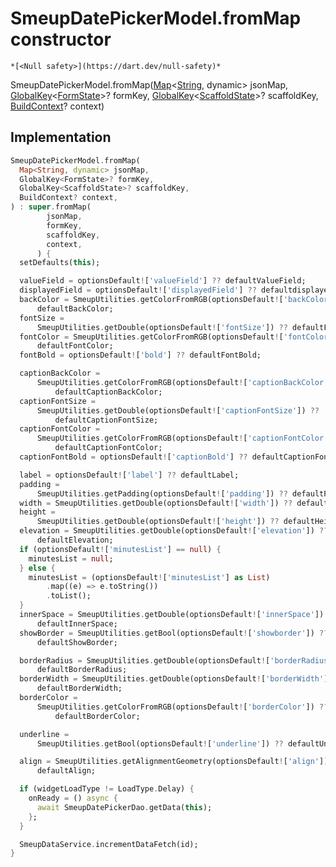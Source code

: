 


# SmeupDatePickerModel.fromMap constructor




    *[<Null safety>](https://dart.dev/null-safety)*



SmeupDatePickerModel.fromMap([Map](https://api.flutter.dev/flutter/dart-core/Map-class.html)&lt;[String](https://api.flutter.dev/flutter/dart-core/String-class.html), dynamic> jsonMap, [GlobalKey](https://api.flutter.dev/flutter/widgets/GlobalKey-class.html)&lt;[FormState](https://api.flutter.dev/flutter/widgets/FormState-class.html)>? formKey, [GlobalKey](https://api.flutter.dev/flutter/widgets/GlobalKey-class.html)&lt;[ScaffoldState](https://api.flutter.dev/flutter/material/ScaffoldState-class.html)>? scaffoldKey, [BuildContext](https://api.flutter.dev/flutter/widgets/BuildContext-class.html)? context)





## Implementation

```dart
SmeupDatePickerModel.fromMap(
  Map<String, dynamic> jsonMap,
  GlobalKey<FormState>? formKey,
  GlobalKey<ScaffoldState>? scaffoldKey,
  BuildContext? context,
) : super.fromMap(
        jsonMap,
        formKey,
        scaffoldKey,
        context,
      ) {
  setDefaults(this);

  valueField = optionsDefault!['valueField'] ?? defaultValueField;
  displayedField = optionsDefault!['displayedField'] ?? defaultdisplayedField;
  backColor = SmeupUtilities.getColorFromRGB(optionsDefault!['backColor']) ??
      defaultBackColor;
  fontSize =
      SmeupUtilities.getDouble(optionsDefault!['fontSize']) ?? defaultFontSize;
  fontColor = SmeupUtilities.getColorFromRGB(optionsDefault!['fontColor']) ??
      defaultFontColor;
  fontBold = optionsDefault!['bold'] ?? defaultFontBold;

  captionBackColor =
      SmeupUtilities.getColorFromRGB(optionsDefault!['captionBackColor']) ??
          defaultCaptionBackColor;
  captionFontSize =
      SmeupUtilities.getDouble(optionsDefault!['captionFontSize']) ??
          defaultCaptionFontSize;
  captionFontColor =
      SmeupUtilities.getColorFromRGB(optionsDefault!['captionFontColor']) ??
          defaultCaptionFontColor;
  captionFontBold = optionsDefault!['captionBold'] ?? defaultCaptionFontBold;

  label = optionsDefault!['label'] ?? defaultLabel;
  padding =
      SmeupUtilities.getPadding(optionsDefault!['padding']) ?? defaultPadding;
  width = SmeupUtilities.getDouble(optionsDefault!['width']) ?? defaultWidth;
  height =
      SmeupUtilities.getDouble(optionsDefault!['height']) ?? defaultHeight;
  elevation = SmeupUtilities.getDouble(optionsDefault!['elevation']) ??
      defaultElevation;
  if (optionsDefault!['minutesList'] == null) {
    minutesList = null;
  } else {
    minutesList = (optionsDefault!['minutesList'] as List)
        .map((e) => e.toString())
        .toList();
  }
  innerSpace = SmeupUtilities.getDouble(optionsDefault!['innerSpace']) ??
      defaultInnerSpace;
  showBorder = SmeupUtilities.getBool(optionsDefault!['showborder']) ??
      defaultShowBorder;

  borderRadius = SmeupUtilities.getDouble(optionsDefault!['borderRadius']) ??
      defaultBorderRadius;
  borderWidth = SmeupUtilities.getDouble(optionsDefault!['borderWidth']) ??
      defaultBorderWidth;
  borderColor =
      SmeupUtilities.getColorFromRGB(optionsDefault!['borderColor']) ??
          defaultBorderColor;

  underline =
      SmeupUtilities.getBool(optionsDefault!['underline']) ?? defaultUnderline;

  align = SmeupUtilities.getAlignmentGeometry(optionsDefault!['align']) ??
      defaultAlign;

  if (widgetLoadType != LoadType.Delay) {
    onReady = () async {
      await SmeupDatePickerDao.getData(this);
    };
  }

  SmeupDataService.incrementDataFetch(id);
}
```







